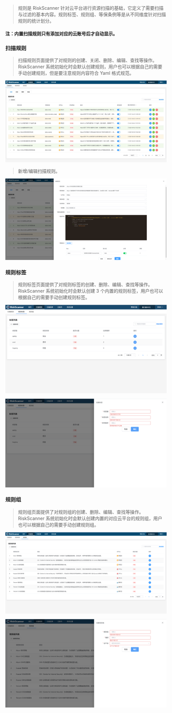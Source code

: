 > 规则是 RiskScanner 针对云平台进行资源扫描的基础，它定义了需要扫描与过滤的基本内容。规则标签、规则组、等保条例等是从不同维度针对扫描规则的统计划分。

#### 注：内置扫描规则只有添加对应的云账号后才自动显示。

### 扫描规则

> 扫描规则页面提供了对规则的创建、关闭、删除、编辑、查找等操作。RiskScanner 系统初始化时会默认创建规则，用户也可以根据自己的需要手动创建规则，但是要注意规则内容符合 Yaml 格式规范。

![扫描规则](../img/user_manual/rule/1.jpg)

> 新增/编辑扫描规则。

![创建扫描规则](../img/user_manual/rule/2.png)

### 规则标签

> 规则标签页面提供了对规则标签的创建、删除、编辑、查找等操作。RiskScanner 系统初始化时会默认创建 3 个内置的规则标签，用户也可以根据自己的需要手动创建规则标签。

![规则标签](../img/user_manual/rule/3.png)

![添加规则标签](../img/user_manual/rule/4.png)

### 规则组

> 规则组页面提供了对规则组的创建、删除、编辑、查找等操作。RiskScanner 系统初始化时会默认创建内置的对应云平台的规则组，用户也可以根据自己的需要手动创建规则组。

![规则组](../img/user_manual/rule/5.png)

![添加规则组](../img/user_manual/rule/6.png)
